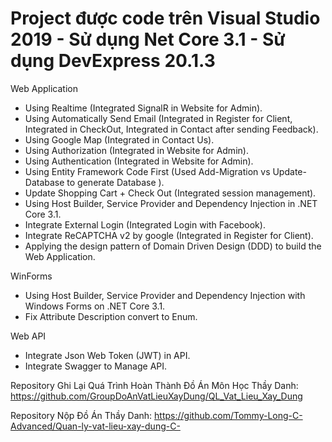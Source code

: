 # Project được code trên Visual Studio 2019 - Sử dụng Net Core 3.1 - Sử dụng DevExpress 20.1.3

Web Application

- Using  Realtime (Integrated SignalR in Website for Admin).
- Using  Automatically Send Email (Integrated in Register for Client, Integrated in CheckOut, Integrated in Contact after sending Feedback).
- Using  Google Map (Integrated in Contact Us).
- Using  Authorization (Integrated in Website for Admin).
- Using  Authentication (Integrated in Website for Admin).
- Using  Entity Framework Code First (Used Add-Migration vs Update-Database to generate Database ).
- Update Shopping Cart + Check Out (Integrated session management).
- Using Host Builder, Service Provider and Dependency Injection in .NET Core 3.1.
- Integrate External Login (Integrated Login with Facebook).
- Integrate ReCAPTCHA v2 by google (Integrated in Register for Client).
- Applying the design pattern of Domain Driven Design (DDD) to build the Web Application.

WinForms

- Using Host Builder, Service Provider and Dependency Injection with Windows Forms on .NET Core 3.1.
- Fix Attribute Description convert to Enum.

Web API

- Integrate Json Web Token (JWT) in API.
- Integrate Swagger to Manage API.

Repository Ghi Lại Quá Trình Hoàn Thành Đồ Án Môn Học Thầy Danh:
https://github.com/GroupDoAnVatLieuXayDung/QL_Vat_Lieu_Xay_Dung

Repository Nộp Đồ Án Thầy Danh:
https://github.com/Tommy-Long-C-Advanced/Quan-ly-vat-lieu-xay-dung-C-
